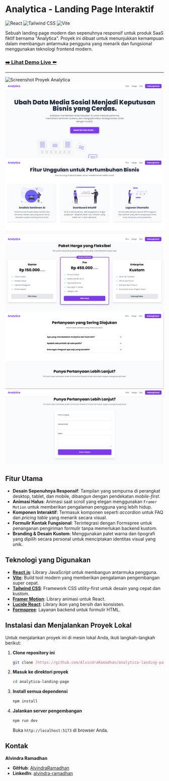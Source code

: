 # Analytica - Landing Page Interaktif

![React](https://img.shields.io/badge/React-20232A?style=for-the-badge&logo=react&logoColor=61DAFB)
![Tailwind CSS](https://img.shields.io/badge/Tailwind_CSS-38B2AC?style=for-the-badge&logo=tailwind-css&logoColor=white)
![Vite](https://img.shields.io/badge/Vite-646CFF?style=for-the-badge&logo=vite&logoColor=white)

Sebuah landing page modern dan sepenuhnya responsif untuk produk SaaS fiktif bernama "Analytica". Proyek ini dibuat untuk menunjukkan kemampuan dalam membangun antarmuka pengguna yang menarik dan fungsional menggunakan teknologi frontend modern.

### [**➡️ Lihat Demo Live ⬅️**](https://AlvindraRamadhan.github.io/analytica-landing-page)

---

![Screenshot Proyek Analytica](SCREENSHOT)
![alt text](image.png)
![alt text](image-1.png)
![alt text](image-2.png)
![alt text](image-3.png)
![alt text](image-4.png)

## Fitur Utama

- **Desain Sepenuhnya Responsif**: Tampilan yang sempurna di perangkat desktop, tablet, dan mobile, dibangun dengan pendekatan _mobile-first_.
- **Animasi Halus**: Animasi saat scroll yang elegan menggunakan `Framer Motion` untuk memberikan pengalaman pengguna yang lebih hidup.
- **Komponen Interaktif**: Termasuk komponen seperti _accordion_ untuk FAQ dan _pricing table_ yang menarik secara visual.
- **Formulir Kontak Fungsional**: Terintegrasi dengan Formspree untuk penanganan pengiriman formulir tanpa memerlukan backend kustom.
- **Branding & Desain Kustom**: Menggunakan palet warna dan tipografi yang dipilih secara personal untuk menciptakan identitas visual yang unik.

## Teknologi yang Digunakan

- **[React.js](https://reactjs.org/)**: Library JavaScript untuk membangun antarmuka pengguna.
- **[Vite](https://vitejs.dev/)**: Build tool modern yang memberikan pengalaman pengembangan super cepat.
- **[Tailwind CSS](https://tailwindcss.com/)**: Framework CSS utility-first untuk desain yang cepat dan kustom.
- **[Framer Motion](https://www.framer.com/motion/)**: Library animasi untuk React.
- **[Lucide React](https://lucide.dev/)**: Library ikon yang bersih dan konsisten.
- **[Formspree](https://formspree.io/)**: Layanan backend untuk formulir HTML.

## Instalasi dan Menjalankan Proyek Lokal

Untuk menjalankan proyek ini di mesin lokal Anda, ikuti langkah-langkah berikut:

1.  **Clone repository ini**
    ```sh
    git clone [https://github.com/AlvindraRamadhan/analytica-landing-page.git](https://github.com/AlvindraRamadhan/analytica-landing-page.git)
    ```
2.  **Masuk ke direktori proyek**
    ```sh
    cd analytica-landing-page
    ```
3.  **Install semua dependensi**
    ```sh
    npm install
    ```
4.  **Jalankan server pengembangan**
    ```sh
    npm run dev
    ```
    Buka `http://localhost:5173` di browser Anda.

## Kontak

**Alvindra Ramadhan**

- **GitHub**: [AlvindraRamadhan](https://github.com/AlvindraRamadhan)
- **LinkedIn**: [alvindra-ramadhan](https://www.linkedin.com/in/alvindra-ramadhan)

